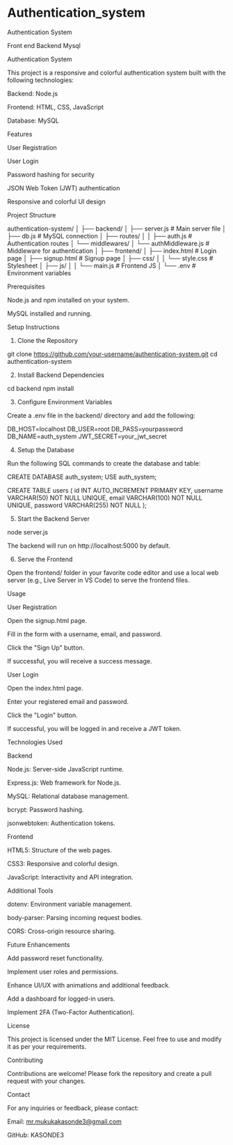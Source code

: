 # Authentication_system
Authentication System 

Front end 
Backend 
Mysql 

Authentication System

This project is a responsive and colorful authentication system built with the following technologies:

Backend: Node.js

Frontend: HTML, CSS, JavaScript

Database: MySQL

Features

User Registration

User Login

Password hashing for security

JSON Web Token (JWT) authentication

Responsive and colorful UI design

Project Structure

authentication-system/
│
├── backend/
│   ├── server.js        # Main server file
│   ├── db.js            # MySQL connection
│   ├── routes/
│   │   ├── auth.js      # Authentication routes
│   └── middlewares/
│       └── authMiddleware.js # Middleware for authentication
│
├── frontend/
│   ├── index.html       # Login page
│   ├── signup.html      # Signup page
│   ├── css/
│   │   └── style.css    # Stylesheet
│   ├── js/
│   │   └── main.js      # Frontend JS
│
└── .env                 # Environment variables

Prerequisites

Node.js and npm installed on your system.

MySQL installed and running.

Setup Instructions

1. Clone the Repository

git clone https://github.com/your-username/authentication-system.git
cd authentication-system

2. Install Backend Dependencies

cd backend
npm install

3. Configure Environment Variables

Create a .env file in the backend/ directory and add the following:

DB_HOST=localhost
DB_USER=root
DB_PASS=yourpassword
DB_NAME=auth_system
JWT_SECRET=your_jwt_secret

4. Setup the Database

Run the following SQL commands to create the database and table:

CREATE DATABASE auth_system;
USE auth_system;

CREATE TABLE users (
    id INT AUTO_INCREMENT PRIMARY KEY,
    username VARCHAR(50) NOT NULL UNIQUE,
    email VARCHAR(100) NOT NULL UNIQUE,
    password VARCHAR(255) NOT NULL
);

5. Start the Backend Server

node server.js

The backend will run on http://localhost:5000 by default.

6. Serve the Frontend

Open the frontend/ folder in your favorite code editor and use a local web server (e.g., Live Server in VS Code) to serve the frontend files.

Usage

User Registration

Open the signup.html page.

Fill in the form with a username, email, and password.

Click the "Sign Up" button.

If successful, you will receive a success message.

User Login

Open the index.html page.

Enter your registered email and password.

Click the "Login" button.

If successful, you will be logged in and receive a JWT token.

Technologies Used

Backend

Node.js: Server-side JavaScript runtime.

Express.js: Web framework for Node.js.

MySQL: Relational database management.

bcrypt: Password hashing.

jsonwebtoken: Authentication tokens.

Frontend

HTML5: Structure of the web pages.

CSS3: Responsive and colorful design.

JavaScript: Interactivity and API integration.

Additional Tools

dotenv: Environment variable management.

body-parser: Parsing incoming request bodies.

CORS: Cross-origin resource sharing.

Future Enhancements

Add password reset functionality.

Implement user roles and permissions.

Enhance UI/UX with animations and additional feedback.

Add a dashboard for logged-in users.

Implement 2FA (Two-Factor Authentication).

License

This project is licensed under the MIT License. Feel free to use and modify it as per your requirements.

Contributing

Contributions are welcome! Please fork the repository and create a pull request with your changes.

Contact

For any inquiries or feedback, please contact:

Email: mr.mukukakasonde3@gmail.com

GitHub: KASONDE3

